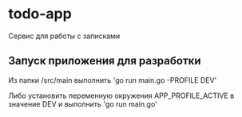 # todo-app

Сервис для работы с записками

## Запуск приложения для разработки

Из папки /src/main выполнить 'go run main.go -PROFILE DEV'

Либо установить переменную окружения APP_PROFILE_ACTIVE в значение DEV и выполнить 'go run main.go'
